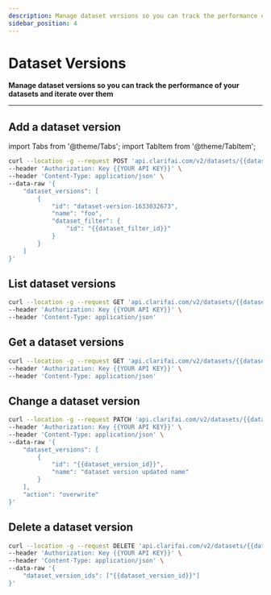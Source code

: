 ```yaml
---
description: Manage dataset versions so you can track the performance of and iterate on your datasets
sidebar_position: 4
---
```


# Dataset Versions

**Manage dataset versions so you can track the performance of your datasets and iterate over them**
<hr />

## Add a dataset version

import Tabs from '@theme/Tabs';
import TabItem from '@theme/TabItem';

<Tabs>
<TabItem value="curl" label="cURL">

```bash
curl --location -g --request POST 'api.clarifai.com/v2/datasets/{{dataset_id}}/versions' \
--header 'Authorization: Key {{YOUR API KEY}}' \
--header 'Content-Type: application/json' \
--data-raw '{
    "dataset_versions": [
        {
            "id": "dataset-version-1633032673",
            "name": "foo",
            "dataset_filter": {
                "id": "{{dataset_filter_id}}"
            }
        }
    ]
}'
```
</TabItem>
</Tabs>

## List dataset versions
<Tabs>
<TabItem value="curl" label="cURL">

```bash
curl --location -g --request GET 'api.clarifai.com/v2/datasets/{{dataset_id}}/versions?page=1&per_page=100' \
--header 'Authorization: Key {{YOUR API KEY}}' \
--header 'Content-Type: application/json'
```
</TabItem>
</Tabs>

## Get a dataset versions
<Tabs>
<TabItem value="curl" label="cURL">

```bash
curl --location -g --request GET 'api.clarifai.com/v2/datasets/{{dataset_id}}/versions/{{dataset_version_id}}' \
--header 'Authorization: Key {{YOUR API KEY}}' \
--header 'Content-Type: application/json'
```
</TabItem>
</Tabs>

## Change a dataset version
<Tabs>
<TabItem value="curl" label="cURL">

```bash
curl --location -g --request PATCH 'api.clarifai.com/v2/datasets/{{dataset_id}}/versions' \
--header 'Authorization: Key {{YOUR API KEY}}' \
--header 'Content-Type: application/json' \
--data-raw '{
    "dataset_versions": [
        {
            "id": "{{dataset_version_id}}",
            "name": "dataset version updated name"
        }
    ],
    "action": "overwrite"
}'
```
</TabItem>
</Tabs>

## Delete a dataset version
<Tabs>
<TabItem value="curl" label="cURL">

```bash
curl --location -g --request DELETE 'api.clarifai.com/v2/datasets/{{dataset_id}}/versions' \
--header 'Authorization: Key {{YOUR API KEY}}' \
--header 'Content-Type: application/json' \
--data-raw '{
    "dataset_version_ids": ["{{dataset_version_id}}"]
}'
```
</TabItem>
</Tabs>
